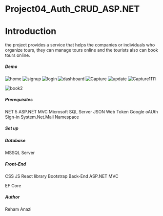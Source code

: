 # Project04_Auth_CRUD_ASP.NET

#  Introduction
the project provides a service that helps the companies or individuals who organize tours, they can manage tours online and the tourists also can book tours online. 
 
##### Demo
![home](https://user-images.githubusercontent.com/82495629/122665035-9d16da00-d1ad-11eb-8db4-acfcfa37ad3f.PNG)
![signup](https://user-images.githubusercontent.com/82495629/122665039-a56f1500-d1ad-11eb-9ff5-354ae28a4668.PNG)
![login](https://user-images.githubusercontent.com/82495629/122665044-ac962300-d1ad-11eb-8d2f-71ccf39483a9.PNG)
![dashboard](https://user-images.githubusercontent.com/82495629/122665046-b0c24080-d1ad-11eb-8ba1-591a018fe0df.PNG)
![Capture](https://user-images.githubusercontent.com/82495629/122665054-bddf2f80-d1ad-11eb-8534-bd16bb1c1998.PNG)
![update](https://user-images.githubusercontent.com/82495629/122665058-c172b680-d1ad-11eb-8031-ce60ef73aa5d.PNG)
![Capture1111](https://user-images.githubusercontent.com/82495629/122665121-16163180-d1ae-11eb-960e-043b45232a79.PNG)

![book2](https://user-images.githubusercontent.com/82495629/122665065-cdf70f00-d1ad-11eb-9341-235cec7af882.PNG)




##### Prerequisites
NET 5
ASP.NET MVC
Microsoft SQL Server
JSON Web Token
Google oAUth Sign-in
System.Net.Mail Namespace
##### Set up
##### Database
MSSQL Server

##### Front-End
CSS
JS
React library 
Bootstrap
Back-End
ASP.NET MVC

EF Core
##### Author
Reham Anazi

